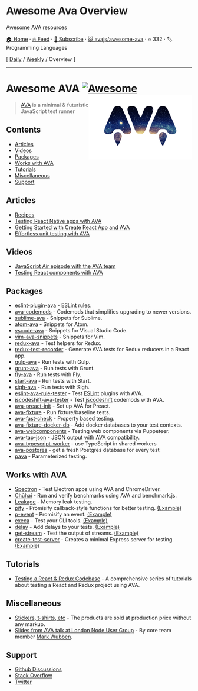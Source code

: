# Awesome Ava Overview

Awesome AVA resources

[🏠 Home](/README.md) · [🔥 Feed](https://test.trackawesomelist.com/avajs/awesome-ava/rss.xml) · [📮 Subscribe](https://trackawesomelist.us17.list-manage.com/subscribe?u=d2f0117aa829c83a63ec63c2f&id=36a103854c) · [😺 avajs/awesome-ava](https://github.com/avajs/awesome-ava) · ⭐ 332 · 🏷️ Programming Languages

[ [Daily](/content/avajs/awesome-ava/README.md) / [Weekly](/content/avajs/awesome-ava/week/README.md) / Overview ]

---

# Awesome AVA [![Awesome](https://awesome.re/badge.svg)](https://awesome.re) [<img src="https://github.com/avajs/ava/raw/main/media/header.png" width="280" align="right" alt="AVA">](https://avajs.dev)

> [AVA](https://avajs.dev) is a minimal & futuristic JavaScript test runner

## Contents

*   [Articles](#articles)
*   [Videos](#videos)
*   [Packages](#packages)
*   [Works with AVA](#works-with-ava)
*   [Tutorials](#tutorials)
*   [Miscellaneous](#miscellaneous)
*   [Support](#support)

## Articles

*   [Recipes](https://github.com/avajs/ava/tree/main/docs/recipes)
*   [Testing React Native apps with AVA](https://shift.infinite.red/testing-the-bejeezus-out-of-react-native-apps-with-ava-330f51f8f6c3)
*   [Getting Started with Create React App and AVA](https://semaphoreci.com/community/tutorials/getting-started-with-create-react-app-and-ava)
*   [Effortless unit testing with AVA](https://wecodetheweb.com/2016/04/19/effortless-unit-testing-with-ava/)

## Videos

*   [JavaScript Air episode with the AVA team](http://jsair.io/ava)
*   [Testing React components with AVA](https://www.youtube.com/watch?v=RxLW6-3dk5A)

## Packages

*   [eslint-plugin-ava](https://github.com/avajs/eslint-plugin-ava) - ESLint rules.
*   [ava-codemods](https://github.com/jamestalmage/ava-codemods) - Codemods that simplifies upgrading to newer versions.
*   [sublime-ava](https://github.com/avajs/sublime-ava) - Snippets for Sublime.
*   [atom-ava](https://github.com/avajs/atom-ava) - Snippets for Atom.
*   [vscode-ava](https://github.com/samverschueren/vscode-ava) - Snippets for Visual Studio Code.
*   [vim-ava-snippets](https://github.com/ahmedelgabri/vim-ava-snippets) - Snippets for Vim.
*   [redux-ava](https://github.com/sotojuan/redux-ava) - Test helpers for Redux.
*   [redux-test-recorder](https://github.com/conorhastings/redux-test-recorder) - Generate AVA tests for Redux reducers in a React app.
*   [gulp-ava](https://github.com/avajs/gulp-ava) - Run tests with Gulp.
*   [grunt-ava](https://github.com/avajs/grunt-ava) - Run tests with Grunt.
*   [fly-ava](https://github.com/pine/fly-ava) - Run tests with Fly.
*   [start-ava](https://github.com/start-runner/ava) - Run tests with Start.
*   [sigh-ava](https://github.com/unlight/sigh-ava) - Run tests with Sigh.
*   [eslint-ava-rule-tester](https://github.com/jfmengels/eslint-ava-rule-tester) - Test [ESLint](https://github.com/eslint/eslint) plugins with AVA.
*   [jscodeshift-ava-tester](https://github.com/jfmengels/jscodeshift-ava-tester) - Test [jscodeshift](https://github.com/facebook/jscodeshift) codemods with AVA.
*   [ava-preact-init](https://github.com/avajs/ava-preact-init) - Set up AVA for Preact.
*   [ava-fixture](https://github.com/unional/ava-fixture) - Run fixture/baseline tests.
*   [ava-fast-check](https://github.com/dubzzz/ava-fast-check) - Property based testing.
*   [ava-fixture-docker-db](https://github.com/cdaringe/ava-fixture-docker-db) - Add docker databases to your test contexts.
*   [ava-webcomponents](https://github.com/Wildhoney/ava-webcomponents) - Testing web components via Puppeteer.
*   [ava-tap-json](https://github.com/yovasx2/ava-tap-json) - JSON output with AVA compatibility.
*   [ava-typescript-worker](https://github.com/seamapi/ava-typescript-worker) - use TypeScript in shared workers
*   [ava-postgres](https://github.com/seamapi/ava-postgres) - get a fresh Postgres database for every test
*   [pava](https://github.com/TomerAberbach/pava) - Parameterized testing.

## Works with AVA

*   [Spectron](https://github.com/electron/spectron#with-ava) - Test Electron apps using AVA and ChromeDriver.
*   [Chūhai](https://github.com/Hypercubed/chuhai) - Run and verify benchmarks using AVA and benchmark.js.
*   [Leakage](https://github.com/andywer/leakage#usage-with-ava--tape) - Memory leak testing.
*   [pify](https://github.com/sindresorhus/pify) - Promisify callback-style functions for better testing. [(Example)](https://github.com/sindresorhus/registry-url/blob/eb1f0e01722208366c9199b96235fd043ec162ae/test.js#L6)
*   [p-event](https://github.com/sindresorhus/p-event) - Promisify an event. [(Example)](https://github.com/sindresorhus/gulp-debug/blob/4db5871594742a346d17aa9b34f43c87d4e54934/test.js#L42-L44)
*   [execa](https://github.com/sindresorhus/execa) - Test your CLI tools. [(Example)](https://github.com/sindresorhus/active-win-cli/blob/d01813762b304102d1fee147855481e9f38c8517/test.js#L5-L6)
*   [delay](https://github.com/sindresorhus/delay) - Add delays to your tests. [(Example)](https://github.com/sindresorhus/p-queue/blob/a3a5cadefc2b54269f4939bb34e8dc180c3bd800/test.js#L39)
*   [get-stream](https://github.com/sindresorhus/get-stream) - Test the output of streams. [(Example)](https://github.com/sindresorhus/ora/blob/4ceeedd51795bb88a8033229d198e70cd8a2aff7/test.js#L33-L35)
*   [create-test-server](https://github.com/lukechilds/create-test-server) - Creates a minimal Express server for testing. [(Example)](https://github.com/lukechilds/clone-response/blob/11f5870e4e1b039e2d9a8f1f72d45fd1b9706bf3/test/clone-response.js)

## Tutorials

*   [Testing a React & Redux Codebase](http://silvenon.com/testing-react-and-redux/) - A comprehensive series of tutorials about testing a React and Redux project using AVA.

## Miscellaneous

*   [Stickers, t-shirts, etc](https://www.redbubble.com/people/sindresorhus/works/30330590-ava-logo) - The products are sold at production price without any markup.
*   [Slides from AVA talk at London Node User Group](https://speakerdeck.com/novemberborn/ava-at-lnug) - By core team member [Mark Wubben](https://github.com/novemberborn).

## Support

*   [Github Discussions](https://github.com/avajs/ava/discussions)
*   [Stack Overflow](https://stackoverflow.com/questions/tagged/ava)
*   [Twitter](https://twitter.com/ava__js)

